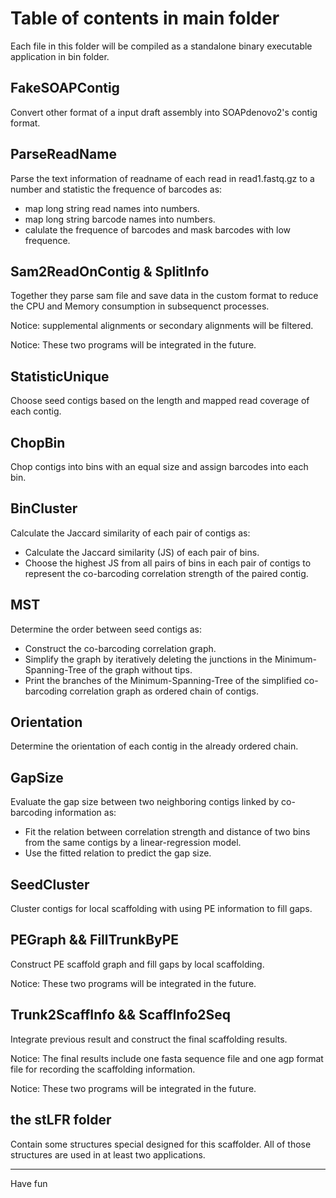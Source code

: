 # Table of contents in main folder

Each file in this folder will be compiled as a standalone binary executable application in bin folder.

## FakeSOAPContig

Convert other format of a input draft assembly into SOAPdenovo2's contig format.

## ParseReadName

Parse the text information of readname of each read in read1.fastq.gz to a number and statistic the frequence of barcodes as:  

* map long string read names into numbers.
* map long string barcode names into numbers.
* calulate the frequence of barcodes and mask barcodes with low frequence.

## Sam2ReadOnContig & SplitInfo

Together they parse sam file and save data in the custom format to reduce the CPU and Memory consumption in subsequenct processes.

Notice: supplemental alignments or secondary alignments will be filtered.

Notice: These two programs will be integrated in the future.

## StatisticUnique

Choose seed contigs based on the length and mapped read coverage of each contig.

## ChopBin

Chop contigs into bins with an equal size and assign barcodes into each bin.

## BinCluster

Calculate the Jaccard similarity of each pair of contigs as:

* Calculate the Jaccard similarity (JS) of each pair of bins.
* Choose the highest JS from all pairs of bins in each pair of contigs to represent the co-barcoding correlation strength of the paired contig.

## MST

Determine the order between seed contigs as:

* Construct the co-barcoding correlation graph. 
* Simplify the graph by iteratively deleting the junctions in the Minimum-Spanning-Tree of the graph without tips.
* Print the branches of the Minimum-Spanning-Tree of the simplified co-barcoding correlation graph as ordered chain of contigs.

## Orientation

Determine the orientation of each contig in the already ordered chain.

## GapSize

Evaluate the gap size between two neighboring contigs linked by co-barcoding information as:

* Fit the relation between correlation strength and distance of two bins from the same contigs by a linear-regression model.
* Use the fitted relation to predict the gap size.

## SeedCluster

Cluster contigs for local scaffolding with using PE information to fill gaps.

## PEGraph && FillTrunkByPE

Construct PE scaffold graph and fill gaps by local scaffolding.

Notice: These two programs will be integrated in the future.

## Trunk2ScaffInfo && ScaffInfo2Seq

Integrate previous result and construct the final scaffolding results.

Notice: The final results include one fasta sequence file and one agp format file for recording the scaffolding information.

Notice: These two programs will be integrated in the future.

## the stLFR folder

Contain some structures special designed for this scaffolder. All of those structures are used in at least two applications.


--------------------------

Have fun
